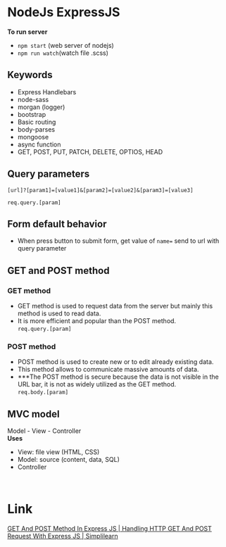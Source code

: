# NodeJs ExpressJS
**To run server**
- `npm start` (web server of nodejs)
- `npm run watch`(watch file .scss)

## Keywords
- Express Handlebars
- node-sass
- morgan (logger)
- bootstrap
- Basic routing
- body-parses
- mongoose
- async function
- GET, POST, PUT, PATCH, DELETE, OPTIOS, HEAD
## Query parameters
```
[url]?[param1]=[value1]&[param2]=[value2]&[param3]=[value3]

req.query.[param]
```

## Form default behavior
- When press button to submit form, get value of `name=` send to url with query parameter

## GET and POST method
### GET method
- GET method is used to request data from the server but mainly this method is used to read data.
- It is more efficient and popular than the POST method.<br />
`req.query.[param]`
### POST method
- POST method is used to create new or to edit already existing data.
- This method allows to communicate massive amounts of data.
- ***The POST method is secure because the data is not visible in the URL bar, it is not as widely utilized as the GET method.<br />
`req.body.[param]`

## MVC model
Model - View - Controller <br />
**Uses**
- View: file view (HTML, CSS)
- Model: source (content, data, SQL)
- Controller 
<br />

# Link
[GET And POST Method In Express JS | Handling HTTP GET And POST Request With Express JS | Simplilearn](https://www.youtube.com/watch?v=urg-a6i0HEc)